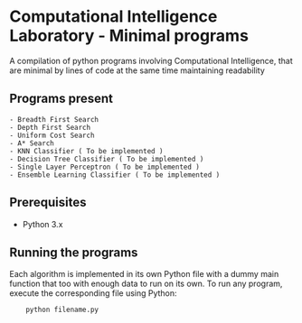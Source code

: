 # Computational Intelligence Laboratory - Minimal programs

A compilation of python programs involving Computational Intelligence, that are minimal by lines of code at the same time maintaining readability

## Programs present

    - Breadth First Search
    - Depth First Search
    - Uniform Cost Search
    - A* Search
    - KNN Classifier ( To be implemented )
    - Decision Tree Classifier ( To be implemented )
    - Single Layer Perceptron ( To be implemented )
    - Ensemble Learning Classifier ( To be implemented )

## Prerequisites

- Python 3.x

## Running the programs

Each algorithm is implemented in its own Python file with a dummy main function that too with enough data to run on its own. To run any program, execute the corresponding file using Python:

``` bash
    python filename.py
```
